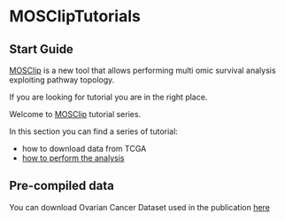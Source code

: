 # MOSClipTutorials

## Start Guide
[MOSClip](https://cavei.github.io/MOSClip/) is a new tool that allows performing multi omic survival analysis exploiting pathway topology.

If you are looking for tutorial you are in the right place.

Welcome to [MOSClip](https://cavei.github.io/MOSClip/) tutorial series.

In this section you can find a series of tutorial:
 - how to download data from TCGA
 - [how to perform the analysis](https://cavei.github.io/MOSClipTutorials/workflowGitHub_TCGA_MOSClipAnalysisTutorial.html)


## Pre-compiled data

You can download Ovarian Cancer Dataset used in the publication [here](https://cavei.github.io/example-datasets/)
